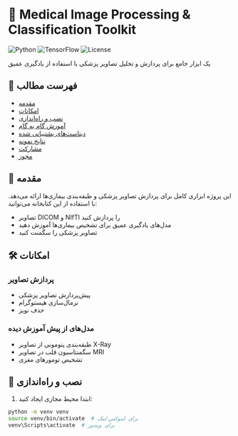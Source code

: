 # 🏥 Medical Image Processing & Classification Toolkit

![Python](https://img.shields.io/badge/Python-3.8%2B-blue)
![TensorFlow](https://img.shields.io/badge/TensorFlow-2.x-orange)
![License](https://img.shields.io/badge/License-MIT-green)

یک ابزار جامع برای پردازش و تحلیل تصاویر پزشکی با استفاده از یادگیری عمیق

## 📑 فهرست مطالب
- [مقدمه](#-مقدمه)
- [امکانات](#-امکانات)
- [نصب و راه‌اندازی](#-نصب-و-راه‌اندازی)
- [آموزش گام به گام](#-آموزش-گام-به-گام)
- [دیتاست‌های پشتیبانی شده](#-دیتاست‌های-پشتیبانی-شده)
- [نتایج نمونه](#-نتایج-نمونه)
- [مشارکت](#-مشارکت)
- [مجوز](#-مجوز)

## 🌟 مقدمه
این پروژه ابزاری کامل برای پردازش تصاویر پزشکی و طبقه‌بندی بیماری‌ها ارائه می‌دهد. با استفاده از این کتابخانه می‌توانید:

- تصاویر DICOM و NIfTI را پردازش کنید
- مدل‌های یادگیری عمیق برای تشخیص بیماری‌ها آموزش دهید
- تصاویر پزشکی را سگمنت کنید

## 🛠 امکانات
### پردازش تصاویر
- پیش‌پردازش تصاویر پزشکی
- نرمال‌سازی هیستوگرام
- حذف نویز

### مدل‌های از پیش آموزش دیده
- طبقه‌بندی پنومونی از تصاویر X-Ray
- سگمنتاسیون قلب در تصاویر MRI
- تشخیص تومورهای مغزی

## 🔧 نصب و راه‌اندازی
1. ابتدا محیط مجازی ایجاد کنید:
```bash
python -m venv venv
source venv/bin/activate  # برای لینوکس/مک
venv\Scripts\activate  # برای ویندوز
